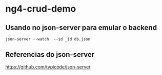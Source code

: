 # ng4-crud-demo

## Usando no json-server para emular o backend
```
json-server --watch  --id _id db.json
``` 

## Referencias do json-server 
https://github.com/typicode/json-server
